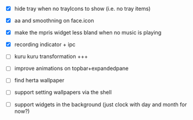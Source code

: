 - [x] hide tray when no trayIcons to show (i.e. no tray items)
- [x] aa and smoothning on face.icon
- [x] make the mpris widget less bland when no music is playing
- [x] recording indicator + ipc
- [ ] kuru kuru transformation +++
- [ ] improve animations on topbar+expandedpane

- [ ] find herta wallpaper
- [ ] support setting wallpapers via the shell
- [ ] support widgets in the background (just clock with day and month for now?)
